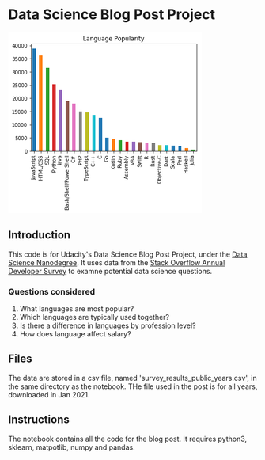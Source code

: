 # Data Science Blog Post Project

[image1]: https://github.com/natsci-droid/Udacity_DS_P1_Data_Science_Blog/blob/main/image1.png "Language Popularity"

![Language Popularity][image1]

## Introduction
This code is for Udacity's Data Science Blog Post Project, under the [Data Science Nanodegree](https://www.udacity.com/course/data-scientist-nanodegree--nd025). It uses data from the [Stack Overflow Annual Developer Survey](https://insights.stackoverflow.com/survey) to examne potential data science questions.

### Questions considered
1) What languages are most popular?<BR>
2) Which languages are typically used together?<BR>
3) Is there a difference in languages by profession level?<BR>
4) How does language affect salary?

## Files
The data are stored in a csv file, named 'survey_results_public_years.csv', in the same directory as the notebook. THe file used in the post is for all years, downloaded in Jan 2021.

## Instructions
The notebook contains all the code for the blog post. It requires python3, sklearn, matpotlib, numpy and pandas.